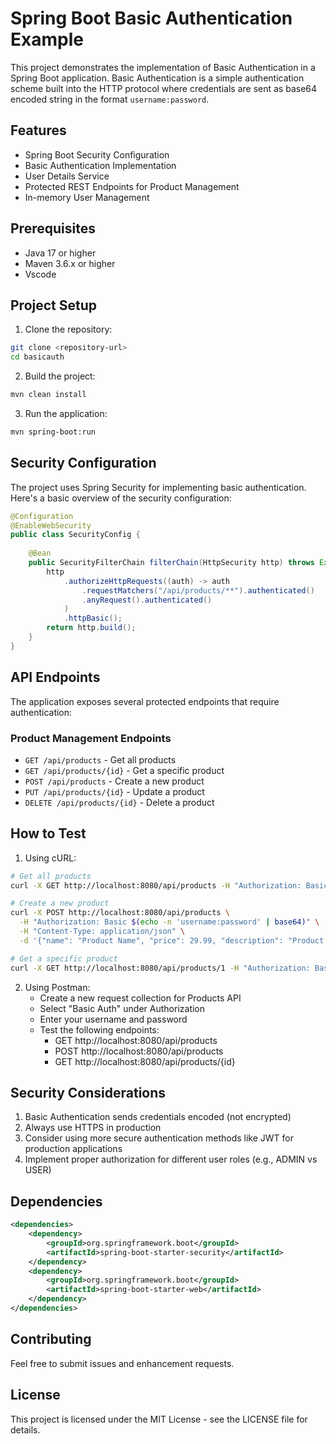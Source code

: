 # Spring Boot Basic Authentication Example

This project demonstrates the implementation of Basic Authentication in a Spring Boot application. Basic Authentication is a simple authentication scheme built into the HTTP protocol where credentials are sent as base64 encoded string in the format `username:password`.

## Features

- Spring Boot Security Configuration
- Basic Authentication Implementation
- User Details Service
- Protected REST Endpoints for Product Management
- In-memory User Management

## Prerequisites

- Java 17 or higher
- Maven 3.6.x or higher
- Vscode

## Project Setup

1. Clone the repository:
```bash
git clone <repository-url>
cd basicauth
```

2. Build the project:
```bash
mvn clean install
```

3. Run the application:
```bash
mvn spring-boot:run
```

## Security Configuration

The project uses Spring Security for implementing basic authentication. Here's a basic overview of the security configuration:

```java
@Configuration
@EnableWebSecurity
public class SecurityConfig {
    
    @Bean
    public SecurityFilterChain filterChain(HttpSecurity http) throws Exception {
        http
            .authorizeHttpRequests((auth) -> auth
                .requestMatchers("/api/products/**").authenticated()
                .anyRequest().authenticated()
            )
            .httpBasic();
        return http.build();
    }
}
```

## API Endpoints

The application exposes several protected endpoints that require authentication:

### Product Management Endpoints
- `GET /api/products` - Get all products
- `GET /api/products/{id}` - Get a specific product
- `POST /api/products` - Create a new product
- `PUT /api/products/{id}` - Update a product
- `DELETE /api/products/{id}` - Delete a product

## How to Test

1. Using cURL:
```bash
# Get all products
curl -X GET http://localhost:8080/api/products -H "Authorization: Basic $(echo -n 'username:password' | base64)"

# Create a new product
curl -X POST http://localhost:8080/api/products \
  -H "Authorization: Basic $(echo -n 'username:password' | base64)" \
  -H "Content-Type: application/json" \
  -d '{"name": "Product Name", "price": 29.99, "description": "Product Description"}'

# Get a specific product
curl -X GET http://localhost:8080/api/products/1 -H "Authorization: Basic $(echo -n 'username:password' | base64)"
```

2. Using Postman:
   - Create a new request collection for Products API
   - Select "Basic Auth" under Authorization
   - Enter your username and password
   - Test the following endpoints:
     * GET http://localhost:8080/api/products
     * POST http://localhost:8080/api/products
     * GET http://localhost:8080/api/products/{id}

## Security Considerations

1. Basic Authentication sends credentials encoded (not encrypted)
2. Always use HTTPS in production
3. Consider using more secure authentication methods like JWT for production applications
4. Implement proper authorization for different user roles (e.g., ADMIN vs USER)

## Dependencies

```xml
<dependencies>
    <dependency>
        <groupId>org.springframework.boot</groupId>
        <artifactId>spring-boot-starter-security</artifactId>
    </dependency>
    <dependency>
        <groupId>org.springframework.boot</groupId>
        <artifactId>spring-boot-starter-web</artifactId>
    </dependency>
</dependencies>
```

## Contributing

Feel free to submit issues and enhancement requests.

## License

This project is licensed under the MIT License - see the LICENSE file for details.
